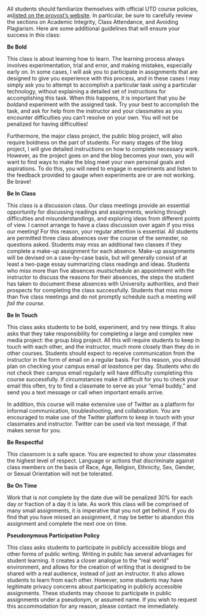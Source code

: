 All students should familiarize themselves with official UTD course
policies, as[listed on the provost’s
website](http://provost.utdallas.edu/syllabus-policies/). In particular,
be sure to carefully review the sections on Academic Integrity, Class
Attendance, and Avoiding Plagiarism. Here are some additional guidelines
that will ensure your success in this class:

**Be Bold**

This class is about learning how to learn. The learning process always
involves experimentation, trial and error, and making mistakes,
especially early on. In some cases, I will ask you to participate in
assignments that are designed to give you experience with this process,
and in these cases I may simply ask you to attempt to accomplish a
particular task using a particular technology, without explaining a
detailed set of instructions for accomplishing this task. When this
happens, it is important that you *be bold*and experiment with the
assigned task. Try your best to accomplish the task, and ask for help
from the instructor and your classmates as you encounter difficulties
you can’t resolve on your own. You will not be penalized for having
difficulties!

Furthermore, the major class project, the public blog project, will also
require boldness on the part of students. For many stages of the blog
project, I will give detailed instructions on how to complete necessary
work. However, as the project goes on and the blog becomes your own, you
will want to find ways to make the blog meet your own personal goals and
aspirations. To do this, you will need to engage in experiments and
listen to the feedback provided to gauge when experiments are or are not
working. Be brave!

**Be In Class**

This class is a discussion class. Our class meetings provide an
essential opportunity for discussing readings and assignments, working
through difficulties and misunderstandings, and exploring ideas from
different points of view. I cannot arrange to have a class discussion
over again if you miss our meeting! For this reason, your regular
attention is essential. All students are permitted three class absences
over the course of the semester, no questions asked. Students may miss
an additional two classes if they complete a make-up assignment for each
absence. Make-up assignments will be devised on a case-by-case basis,
but will generally consist of at least a two-page essay summarizing
class readings and ideas. Students who miss more than five absences
*must*schedule an appointment with the instructor to discuss the reasons
for their absences, the steps the student has taken to document these
absences with University authorities, and their prospects for completing
the class successfully. Students that miss more than five class meetings
and do not promptly schedule such a meeting *will fail the course.*

**Be In Touch**

This class asks students to be bold, experiment, and try new things. It
also asks that they take responsibility for completing a large and
complex new media project: the group blog project. All this will require
students to keep in touch with each other, and the instructor, much more
closely than they do in other courses. Students should expect to receive
communication from the instructor in the form of email on a regular
basis. For this reason, you should plan on checking your campus email
*at least*once per day. Students who do not check their campus email
regularly will have difficulty completing this course successfully. If
circumstances make it difficult for you to check your email this often,
try to find a classmate to serve as your “email buddy,” and send you a
text message or call when important emails arrive.

In addition, this course will make extensive use of Twitter as a
platform for informal communication, troubleshooting, and collaboration.
You are encouraged to make use of the Twitter platform to keep in touch
with your classmates and instructor. Twitter can be used via text
message, if that makes sense for you.

**Be Respectful**

This classroom is a safe space. You are expected to show your classmates
the highest level of respect. Language or actions that discriminate
against class members on the basis of Race, Age, Religion, Ethnicity,
Sex, Gender, or Sexual Orientation will not be tolerated.

**Be On Time**

Work that is not complete by the date due will be penalized 30% for each
day or fraction of a day it is late. As work this class will be
comprised of many small assignments, it is imperative that you not get
behind. If you do find that you have missed an assignment, it may be
better to abandon this assignment and complete the next one on time.

**Pseudonymous Participation Policy**

This class asks students to participate in publicly accessible blogs and
other forms of public writing. Writing in public has several advantages
for student learning. It creates a closer analogue to the “real world”
environment, and allows for the creation of writing that is designed to
be shared with a real audience, instead of just an instructor. It also
allows students to learn from each other. However, some students may
have legitimate privacy concerns about participating in publicly
accessible assignments. These students may choose to participate in
public assignments under a pseudonym, or assumed name. If you wish to
request this accommodation for any reason, please contact me
immediately.
